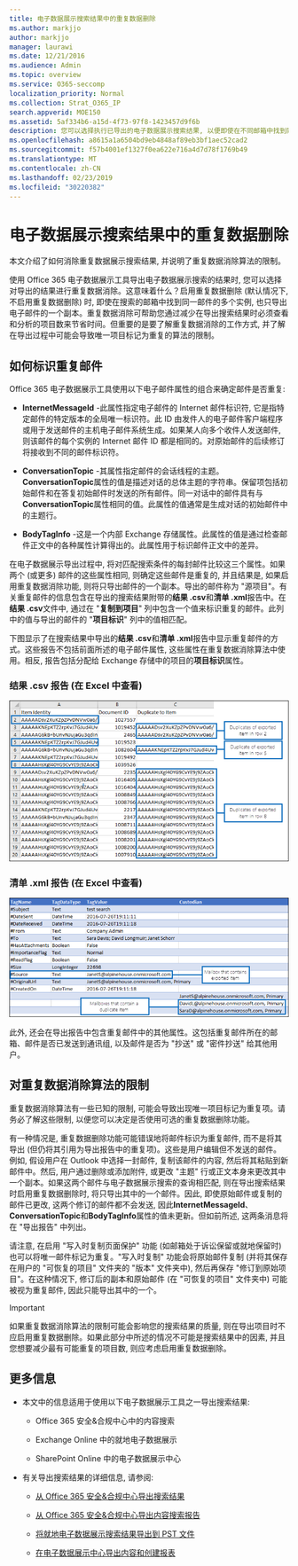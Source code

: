 ```yaml
---
title: 电子数据展示搜索结果中的重复数据删除
ms.author: markjjo
author: markjjo
manager: laurawi
ms.date: 12/21/2016
ms.audience: Admin
ms.topic: overview
ms.service: O365-seccomp
localization_priority: Normal
ms.collection: Strat_O365_IP
search.appverid: MOE150
ms.assetid: 5af334b6-a15d-4f73-97f8-1423457d9f6b
description: 您可以选择执行已导出的电子数据展示搜索结果, 以便即使在不同邮箱中找到同一邮件的多个实例, 也只导出电子邮件的一个副本。
ms.openlocfilehash: a8615a1a6504bd9eb4848af89eb3bf1aec52cad2
ms.sourcegitcommit: f57b4001ef1327f0ea622e716a4d7d78f1769b49
ms.translationtype: MT
ms.contentlocale: zh-CN
ms.lasthandoff: 02/23/2019
ms.locfileid: "30220382"
---
```

# <a name="de-duplication-in-ediscovery-search-results"></a>电子数据展示搜索结果中的重复数据删除

本文介绍了如何消除重复数据展示搜索结果, 并说明了重复数据消除算法的限制。
  
使用 Office 365 电子数据展示工具导出电子数据展示搜索的结果时, 您可以选择对导出的结果进行重复数据消除。这意味着什么？启用重复数据删除 (默认情况下, 不启用重复数据删除) 时, 即使在搜索的邮箱中找到同一邮件的多个实例, 也只导出电子邮件的一个副本。重复数据消除可帮助您通过减少在导出搜索结果时必须查看和分析的项目数来节省时间。但重要的是要了解重复数据消除的工作方式, 并了解在导出过程中可能会导致唯一项目标记为重复的算法的限制。
  
## <a name="how-duplicate-messages-are-identified"></a>如何标识重复邮件

Office 365 电子数据展示工具使用以下电子邮件属性的组合来确定邮件是否重复:
  
- **InternetMessageId** -此属性指定电子邮件的 Internet 邮件标识符, 它是指特定邮件的特定版本的全局唯一标识符。此 ID 由发件人的电子邮件客户端程序或用于发送邮件的主机电子邮件系统生成。如果某人向多个收件人发送邮件, 则该邮件的每个实例的 Internet 邮件 ID 都是相同的。对原始邮件的后续修订将接收到不同的邮件标识符。 
    
- **ConversationTopic** -其属性指定邮件的会话线程的主题。**ConversationTopic**属性的值是描述对话的总体主题的字符串。保留项包括初始邮件和在答复初始邮件时发送的所有邮件。同一对话中的邮件具有与**ConversationTopic**属性相同的值。此属性的值通常是生成对话的初始邮件中的主题行。 
    
- **BodyTagInfo** -这是一个内部 Exchange 存储属性。此属性的值是通过检查邮件正文中的各种属性计算得出的。此属性用于标识邮件正文中的差异。 
    
在电子数据展示导出过程中, 将对匹配搜索条件的每封邮件比较这三个属性。如果两个 (或更多) 邮件的这些属性相同, 则确定这些邮件是重复的, 并且结果是, 如果启用重复数据消除功能, 则将只导出邮件的一个副本。导出的邮件称为 "源项目"。有关重复邮件的信息包含在导出的搜索结果附带的**结果 .csv**和**清单 .xml**报告中。在**结果 .csv**文件中, 通过在 "**复制到项目**" 列中包含一个值来标识重复的邮件。此列中的值与导出的邮件的 "**项目标识**" 列中的值相匹配。 
  
下图显示了在搜索结果中导出的**结果 .csv**和**清单 .xml**报告中显示重复邮件的方式。这些报告不包括前面所述的电子邮件属性, 这些属性在重复数据消除算法中使用。相反, 报告包括分配给 Exchange 存储中的项目的**项目标识**属性。 
  
 ### <a name="resultscsv-report-viewed-in-excel"></a>结果 .csv 报告 (在 Excel 中查看)
  
![查看有关结果 .csv 报告中的重复项的信息](media/e3d64004-3b91-4cba-b6f3-934b46cbdcdb.png)
  
 ### <a name="manifestxml-report-viewed-in-excel"></a>清单 .xml 报告 (在 Excel 中查看)
  
![查看有关清单 .xml 报告中的重复项的信息](media/69aa4786-9883-46ff-bcae-b35e0daf4a6d.png)
  
此外, 还会在导出报告中包含重复邮件中的其他属性。这包括重复邮件所在的邮箱、邮件是否已发送到通讯组, 以及邮件是否为 "抄送" 或 "密件抄送" 给其他用户。
  
## <a name="limitations-of-the-de-duplication-algorithm"></a>对重复数据消除算法的限制

重复数据消除算法有一些已知的限制, 可能会导致出现唯一项目标记为重复项。请务必了解这些限制, 以便您可以决定是否使用可选的重复数据删除功能。
  
有一种情况是, 重复数据删除功能可能错误地将邮件标识为重复邮件, 而不是将其导出 (但仍将其引用为导出报告中的重复项)。这些是用户编辑但不发送的邮件。例如, 假设用户在 Outlook 中选择一封邮件, 复制该邮件的内容, 然后将其粘贴到新邮件中。然后, 用户通过删除或添加附件, 或更改 "主题" 行或正文本身来更改其中一个副本。如果这两个邮件与电子数据展示搜索的查询相匹配, 则在导出搜索结果时启用重复数据删除时, 将只导出其中的一个邮件。因此, 即使原始邮件或复制的邮件已更改, 这两个修订的邮件都不会发送, 因此**InternetMessageId**、 **ConversationTopic**和**BodyTagInfo**属性的值未更新。但如前所述, 这两条消息将在 "导出报告" 中列出。 
  
请注意, 在启用 "写入时复制页面保护" 功能 (如邮箱处于诉讼保留或就地保留时) 也可以将唯一邮件标记为重复。"写入时复制" 功能会将原始邮件复制 (并将其保存在用户的 "可恢复的项目" 文件夹的 "版本" 文件夹中), 然后再保存 "修订到原始项目"。在这种情况下, 修订后的副本和原始邮件 (在 "可恢复的项目" 文件夹中) 可能被视为重复邮件, 因此只能导出其中的一个。
  
> [!IMPORTANT]
> 如果重复数据消除算法的限制可能会影响您的搜索结果的质量, 则在导出项目时不应启用重复数据删除。如果此部分中所述的情况不可能是搜索结果中的因素, 并且您想要减少最有可能重复的项目数, 则应考虑启用重复数据删除。 
  
## <a name="more-information"></a>更多信息

- 本文中的信息适用于使用以下电子数据展示工具之一导出搜索结果:
    
  - Office 365 安全&amp;合规中心中的内容搜索
    
  - Exchange Online 中的就地电子数据展示
    
  - SharePoint Online 中的电子数据展示中心
    
- 有关导出搜索结果的详细信息, 请参阅:
    
  - [从 Office 365 安全&amp;合规中心导出搜索结果](export-search-results.md)
    
  - [从 Office 365 安全&amp;合规中心导出内容搜索报告](export-a-content-search-report.md)
    
  - [将就地电子数据展示搜索结果导出到 PST 文件](https://go.microsoft.com/fwlink/p/?linkid=832671)
    
  - [在电子数据展示中心导出内容和创建报表](https://support.office.com/article/7b2ea190-5f9b-4876-86e5-4440354c381a)
